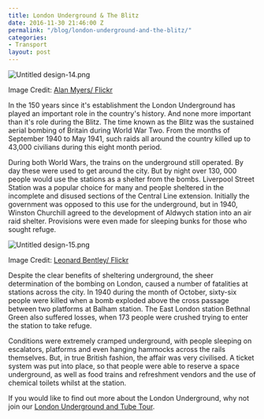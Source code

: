 ```yaml
---
title: London Underground & The Blitz
date: 2016-11-30 21:46:00 Z
permalink: "/blog/london-underground-and-the-blitz/"
categories:
- Transport
layout: post
---
```


![Untitled design-14.png](/uploads/Untitled%20design-14.png)

Image Credit: [Alan Myers/ Flickr](https://www.flickr.com/photos/myeral/2702721953/in/photolist-57Qa5n-2frL6t-duDv3P-9A2Ycb-gXnfgZ-abHMKY-bijaCM-nFsmg2-axQk81-nYQeUF-abT66y-7UqGkG-iZfqju-s7GemK-gXnfdn-ayzXgK-atwxPP-2xTsv-8aQBo4-gUnu-oHHpH5-9zZ2rg-iWA6FY-oYaPj5-kLynaa-abzZ8W-s3qbLR-pw2osv-8aQBng-b7LsqP-drDJHZ-9RCQhw-q25d4s-ok8nGc-huMZK-abqsEA-qFDBcv-pB5qmX-eCXeM2-nLv7k6-BtcWbK-8xzgLL-qFBYcn-jsxPjx-8XkhBk-huN3P-8EoYq6-6LHjZn-dQMi9N-eD4r5o/)

In the 150 years since it's establishment the London Underground has played an important role in the country's history. And none more important than it's role during the Blitz. The time known as the Blitz was the sustained aerial bombing of Britain during World War Two. From the months of September 1940 to May 1941, such raids all around the country killed up to 43,000 civilians during this eight month period.

During both World Wars, the trains on the underground still operated. By day these were used to get around the city. But by night over 130, 000 people would use the stations as a shelter from the bombs. Liverpool Street Station was a popular choice for many and people sheltered in the incomplete and disused sections of the Central Line extension. Initially the government was opposed to this use for the underground, but in 1940, Winston Churchill agreed to the development of Aldwych station into an air raid shelter. Provisions were even made for sleeping bunks for those who sought refuge.

![Untitled design-15.png](/uploads/Untitled%20design-15.png)

Image Credit: [Leonard Bentley/ Flickr](https://www.flickr.com/photos/31363949@N02/14229976535/in/photolist-nFsmg2-axQk81-nYQeUF-abT66y-7UqGkG-iZfqju-s7GemK-gXnfdn-ayzXgK-atwxPP-2xTsv-8aQBo4-gUnu-oHHpH5-9zZ2rg-iWA6FY-oYaPj5-kLynaa-abzZ8W-s3qbLR-pw2osv-8aQBng-b7LsqP-drDJHZ-9RCQhw-q25d4s-ok8nGc-huMZK-abqsEA-qFDBcv-pB5qmX-eCXeM2-nLv7k6-BtcWbK-8xzgLL-qFBYcn-jsxPjx-8XkhBk-huN3P-8EoYq6-6LHjZn-dQMi9N-eD4r5o-6LHiMM-8Es8XC-6LHisM-9zYZvc-qVMg6C-9zYYHg-fM2GF)

Despite the clear benefits of sheltering underground, the sheer determination of the bombing on London, caused a number of fatalities at stations across the city. In 1940 during the month of October, sixty-six people were killed when a bomb exploded above the cross passage between two platforms at Balham station. The East London station Bethnal Green also suffered losses, when 173 people were crushed trying to enter the station to take refuge.

Conditions were extremely cramped underground, with people sleeping on escalators, platforms and even hanging hammocks across the rails themselves. But, in true British fashion, the affair was very civilised.  A ticket system was put into place, so that people were able to reserve a space underground, as well as food trains and refreshment vendors and the use of chemical toilets whilst at the station.

If you would like to find out more about the London Underground, why not join our [London Underground and Tube Tour](https://www.insiderlondon.com/london/educational-tours/london-underground-and-tube-tour/).
